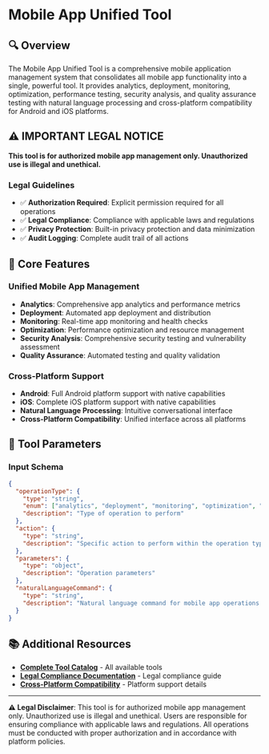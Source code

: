 # Mobile App Unified Tool

## 🔍 **Overview**

The Mobile App Unified Tool is a comprehensive mobile application management system that consolidates all mobile app functionality into a single, powerful tool. It provides analytics, deployment, monitoring, optimization, performance testing, security analysis, and quality assurance testing with natural language processing and cross-platform compatibility for Android and iOS platforms.

## ⚠️ **IMPORTANT LEGAL NOTICE**

**This tool is for authorized mobile app management only. Unauthorized use is illegal and unethical.**

### **Legal Guidelines**
- ✅ **Authorization Required**: Explicit permission required for all operations
- ✅ **Legal Compliance**: Compliance with applicable laws and regulations
- ✅ **Privacy Protection**: Built-in privacy protection and data minimization
- ✅ **Audit Logging**: Complete audit trail of all actions

## 🎯 **Core Features**

### **Unified Mobile App Management**
- **Analytics**: Comprehensive app analytics and performance metrics
- **Deployment**: Automated app deployment and distribution
- **Monitoring**: Real-time app monitoring and health checks
- **Optimization**: Performance optimization and resource management
- **Security Analysis**: Comprehensive security testing and vulnerability assessment
- **Quality Assurance**: Automated testing and quality validation

### **Cross-Platform Support**
- **Android**: Full Android platform support with native capabilities
- **iOS**: Complete iOS platform support with native capabilities
- **Natural Language Processing**: Intuitive conversational interface
- **Cross-Platform Compatibility**: Unified interface across all platforms

## 🔧 **Tool Parameters**

### **Input Schema**
```json
{
  "operationType": {
    "type": "string",
    "enum": ["analytics", "deployment", "monitoring", "optimization", "performance", "security", "testing", "natural_language", "test"],
    "description": "Type of operation to perform"
  },
  "action": {
    "type": "string",
    "description": "Specific action to perform within the operation type"
  },
  "parameters": {
    "type": "object",
    "description": "Operation parameters"
  },
  "naturalLanguageCommand": {
    "type": "string",
    "description": "Natural language command for mobile app operations (e.g., 'Deploy my app to Android device', 'Run security scan on com.example.app')"
  }
}
```

## 📚 **Additional Resources**

- **[Complete Tool Catalog](docs/general/TOOL_CATALOG.md)** - All available tools
- **[Legal Compliance Documentation](docs/legal/LEGAL_COMPLIANCE.md)** - Legal compliance guide
- **[Cross-Platform Compatibility](docs/CROSS_PLATFORM_COMPATIBILITY.md)** - Platform support details

---

**⚠️ Legal Disclaimer**: This tool is for authorized mobile app management only. Unauthorized use is illegal and unethical. Users are responsible for ensuring compliance with applicable laws and regulations. All operations must be conducted with proper authorization and in accordance with platform policies.
